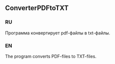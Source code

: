 ## ConverterPDFtoTXT
### RU

Программа конвертирует pdf-файлы в txt-файлы.  



### EN

The program converts PDF-files to TXT-files.
